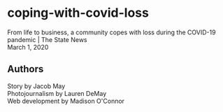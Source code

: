 # coping-with-covid-loss
From life to business, a community copes with loss during the COVID-19 pandemic | The State News
<br>
March 1, 2020

## Authors
Story by Jacob May
<br>
Photojournalism by Lauren DeMay
<br>
Web development by Madison O'Connor
